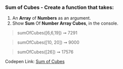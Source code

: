 ### Sum of Cubes - Create a function that takes: 

1. An **Array** of **Numbers** as an argument. 
1. Show **Sum** Of **Number Array Cubes**, in the console.

> sumOfCubes([6,6,19]) ➞ 7291

> sumOfCubes([10, 20]) ➞ 9000

> sumOfCubes([26]) ➞ 17576

Codepen Link: [Sum of Cubes](https://codepen.io/naveencoder/pen/qGzXvw?editors=0012)